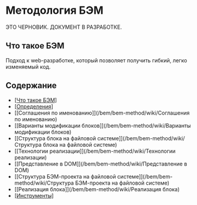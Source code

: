 # Методология БЭМ

ЭТО ЧЕРНОВИК. ДОКУМЕНТ В РАЗРАБОТКЕ.

## Что такое БЭМ

Подход к web-разработке, который позволяет получить гибкий, легко изменяемый код.

## Содержание

* [[Что такое БЭМ]](/bem/bem-method/wiki/Что-такое-БЭМ)
* [[Определения]](/bem/bem-method/wiki/Определения)
* [[Соглашения по именованию]](/bem/bem-method/wiki/Соглашения по именованию)
* [[Варианты модификации блоков]](/bem/bem-method/wiki/Варианты модификации блоков)
* [[Структура блока на файловой системе]](/bem/bem-method/wiki/Структура блока на файловой системе)
* [[Технологии реализации]](/bem/bem-method/wiki/Технологии реализации)
* [[Представление в DOM]](/bem/bem-method/wiki/Представление в DOM)
* [[Структура БЭМ-проекта на файловой системе]](/bem/bem-method/wiki/Структура БЭМ-проекта на файловой системе)
* [[Реализация блока]](/bem/bem-method/wiki/Реализация блока)
* [[Инструменты]](/bem/bem-method/wiki/Инструменты)